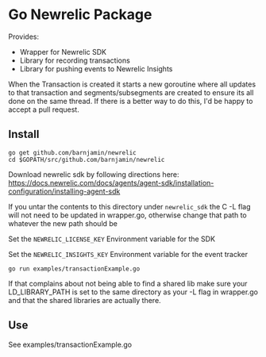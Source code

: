 Go Newrelic Package
====================

Provides:
- Wrapper for Newrelic SDK 
- Library for recording transactions
- Library for pushing events to Newrelic Insights 


When the Transaction is created it starts a new goroutine where all updates to that transaction and segments/subsegments are created to ensure its all done on the same thread. If there is a better way to do this, I'd be happy to accept a pull request.

 
Install
-------

```
go get github.com/barnjamin/newrelic
cd $GOPATH/src/github.com/barnjamin/newrelic
```

Download newrelic sdk by following directions here:
https://docs.newrelic.com/docs/agents/agent-sdk/installation-configuration/installing-agent-sdk

If you untar the contents to this directory under `newrelic_sdk` the C -L flag will not need to be updated in wrapper.go, otherwise change that path to whatever the new path should be


Set the `NEWRELIC_LICENSE_KEY` Environment variable for the SDK

Set the `NEWRELIC_INSIGHTS_KEY` Environment variable for the event tracker

```
go run examples/transactionExample.go
```

If that complains about not being able to find a shared lib make sure your LD_LIBRARY_PATH is set to the same directory as your -L flag in wrapper.go and that the shared libraries are actually there.


Use
----

See examples/transactionExample.go
